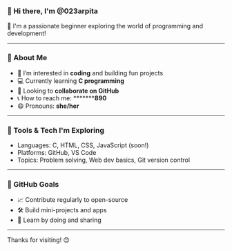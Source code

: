 ### 👋 Hi there, I'm @023arpita

🌱 I'm a passionate beginner exploring the world of programming and development!

---

### 🧠 About Me

- 👀 I’m interested in **coding** and building fun projects
- 💻 Currently learning **C programming**
- 🤝 Looking to **collaborate on GitHub**
- 📞 How to reach me: *********890**
- 😄 Pronouns: **she/her**

---

### 🚀 Tools & Tech I'm Exploring

- Languages: C, HTML, CSS, JavaScript (soon!)
- Platforms: GitHub, VS Code
- Topics: Problem solving, Web dev basics, Git version control

---

### 📌 GitHub Goals

- 📈 Contribute regularly to open-source
- 🛠️ Build mini-projects and apps
- 🌟 Learn by doing and sharing

---

Thanks for visiting! 😊
